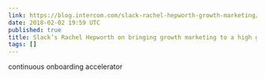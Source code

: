 ```yaml
---
link: https://blog.intercom.com/slack-rachel-hepworth-growth-marketing/
date: 2018-02-02 19:59 UTC
published: true
title: Slack’s Rachel Hepworth on bringing growth marketing to a high growth company
tags: []
---
```


continuous onboarding accelerator
